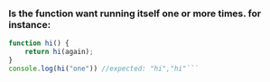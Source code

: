 ### Is the function want running itself one or more times. for instance:

```js
function hi() {
    return hi(again);
}
console.log(hi("one")) //expected: "hi","hi"```
